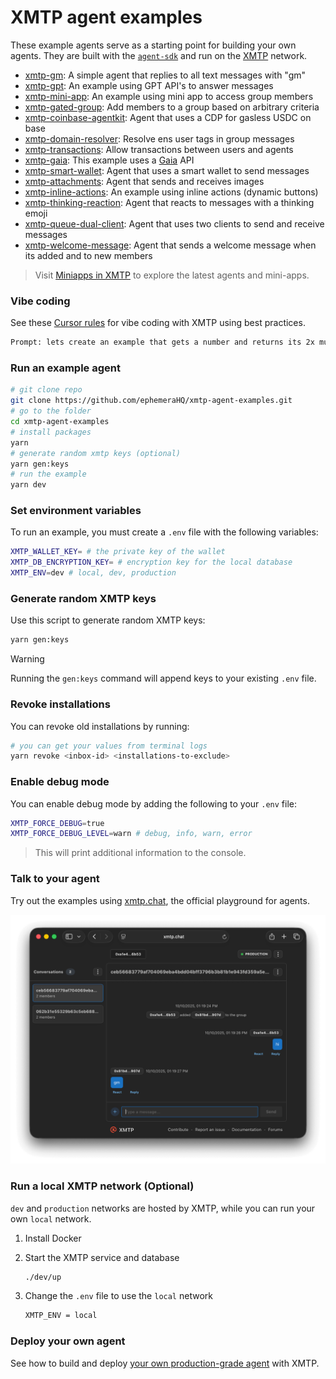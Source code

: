 # XMTP agent examples

These example agents serve as a starting point for building your own agents. They are built with the [`agent-sdk`](https://github.com/xmtp/xmtp-js/tree/main/sdks/agent-sdk) and run on the [XMTP](https://docs.xmtp.org/) network.

- [xmtp-gm](/examples/xmtp-gm/): A simple agent that replies to all text messages with "gm"
- [xmtp-gpt](/examples/xmtp-gpt/): An example using GPT API's to answer messages
- [xmtp-mini-app](/examples/xmtp-mini-app/): An example using mini app to access group members
- [xmtp-gated-group](/examples/xmtp-gated-group/): Add members to a group based on arbitrary criteria
- [xmtp-coinbase-agentkit](/examples/xmtp-coinbase-agentkit/): Agent that uses a CDP for gasless USDC on base
- [xmtp-domain-resolver](/examples/xmtp-domain-resolver/): Resolve ens user tags in group messages
- [xmtp-transactions](/examples/xmtp-transactions/): Allow transactions between users and agents
- [xmtp-gaia](/examples/xmtp-gaia/): This example uses a [Gaia](https://docs.gaianet.ai) API
- [xmtp-smart-wallet](/examples/xmtp-smart-wallet/): Agent that uses a smart wallet to send messages
- [xmtp-attachments](/examples/xmtp-attachments/): Agent that sends and receives images
- [xmtp-inline-actions](/examples/xmtp-inline-actions/): An example using inline actions (dynamic buttons)
- [xmtp-thinking-reaction](/examples/xmtp-thinking-reaction/): Agent that reacts to messages with a thinking emoji
- [xmtp-queue-dual-client](/examples/xmtp-queue-dual-client/): Agent that uses two clients to send and receive messages
- [xmtp-welcome-message](/examples/xmtp-welcome-message/): Agent that sends a welcome message when its added and to new members

> Visit [Miniapps in XMTP](https://xmtp.org/miniapps) to explore the latest agents and mini-apps.

### Vibe coding

See these [Cursor rules](/.cursor) for vibe coding with XMTP using best practices.

```bash
Prompt: lets create an example that gets a number and returns its 2x multiple (use claude max)
```

### Run an example agent

```bash
# git clone repo
git clone https://github.com/ephemeraHQ/xmtp-agent-examples.git
# go to the folder
cd xmtp-agent-examples
# install packages
yarn
# generate random xmtp keys (optional)
yarn gen:keys
# run the example
yarn dev
```

### Set environment variables

To run an example, you must create a `.env` file with the following variables:

```bash
XMTP_WALLET_KEY= # the private key of the wallet
XMTP_DB_ENCRYPTION_KEY= # encryption key for the local database
XMTP_ENV=dev # local, dev, production
```

### Generate random XMTP keys

Use this script to generate random XMTP keys:

```bash
yarn gen:keys
```

> [!WARNING]
> Running the `gen:keys` command will append keys to your existing `.env` file.

### Revoke installations

You can revoke old installations by running:

```bash
# you can get your values from terminal logs
yarn revoke <inbox-id> <installations-to-exclude>
```

### Enable debug mode

You can enable debug mode by adding the following to your `.env` file:

```bash
XMTP_FORCE_DEBUG=true
XMTP_FORCE_DEBUG_LEVEL=warn # debug, info, warn, error
```

> This will print additional information to the console.

### Talk to your agent

Try out the examples using [xmtp.chat](https://xmtp.chat), the official playground for agents.

![](/examples/xmtp-gm/screenshot.png)

### Run a local XMTP network (Optional)

`dev` and `production` networks are hosted by XMTP, while you can run your own `local` network.

1. Install Docker

2. Start the XMTP service and database

   ```bash
   ./dev/up
   ```

3. Change the `.env` file to use the `local` network

   ```bash
   XMTP_ENV = local
   ```

### Deploy your own agent

See how to build and deploy [your own production-grade agent](https://docs.xmtp.org/agents/deploy/deploy-agent) with XMTP.
